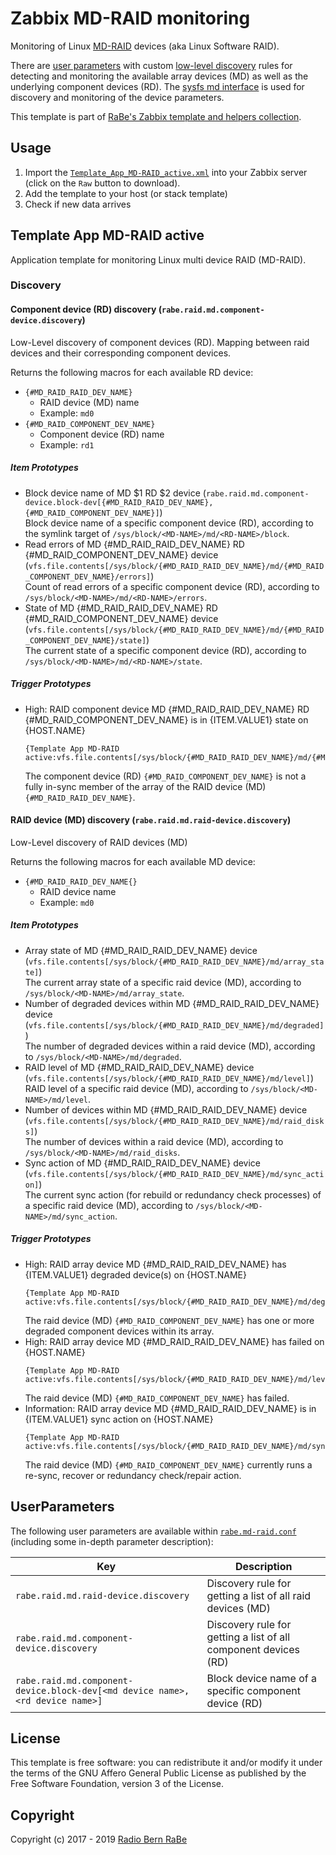 # Zabbix MD-RAID monitoring
Monitoring of Linux [MD-RAID](https://raid.wiki.kernel.org) devices (aka Linux
Software RAID).

There are [user parameters](#userparameters) with custom [low-level
discovery](https://www.zabbix.com/documentation/3.0/manual/discovery/low_level_discovery)
rules for detecting and monitoring the available array devices (MD) as well as
the underlying component devices (RD). The [sysfs md
interface](https://www.kernel.org/doc/html/latest/admin-guide/md.html#md-devices-in-sysfs)
is used for discovery and monitoring of the device parameters.

This template is part of [RaBe's Zabbix template and helpers
collection](https://github.com/radiorabe/rabe-zabbix).

## Usage

1. Import the [`Template_App_MD-RAID_active.xml`](Template_App_MD-RAID_active.xml)
   into your Zabbix server (click on the `Raw` button to download).
2. Add the template to your host (or stack template)
3. Check if new data arrives

## Template App MD-RAID active
Application template for monitoring Linux multi device RAID (MD-RAID).
### Discovery
#### Component device (RD) discovery (`rabe.raid.md.component-device.discovery`)
Low-Level discovery of component devices (RD). Mapping between raid devices and their corresponding component devices.

Returns the following macros for each available RD device:
* `{#MD_RAID_RAID_DEV_NAME}`
  * RAID device (MD) name
  * Example: `md0`
* `{#MD_RAID_COMPONENT_DEV_NAME}`
  * Component device (RD) name
  * Example: `rd1`
##### Item Prototypes
* Block device name of MD $1 RD $2 device (`rabe.raid.md.component-device.block-dev[{#MD_RAID_RAID_DEV_NAME},{#MD_RAID_COMPONENT_DEV_NAME}]`)  
  Block device name of a specific component device (RD), according to the symlink target of `/sys/block/<MD-NAME>/md/<RD-NAME>/block`.
* Read errors of MD {#MD_RAID_RAID_DEV_NAME} RD {#MD_RAID_COMPONENT_DEV_NAME} device (`vfs.file.contents[/sys/block/{#MD_RAID_RAID_DEV_NAME}/md/{#MD_RAID_COMPONENT_DEV_NAME}/errors]`)  
  Count of read errors of a specific component device (RD), according to `/sys/block/<MD-NAME>/md/<RD-NAME>/errors`.
* State of MD {#MD_RAID_RAID_DEV_NAME} RD {#MD_RAID_COMPONENT_DEV_NAME} device (`vfs.file.contents[/sys/block/{#MD_RAID_RAID_DEV_NAME}/md/{#MD_RAID_COMPONENT_DEV_NAME}/state]`)  
  The current state of a specific component device (RD), according to `/sys/block/<MD-NAME>/md/<RD-NAME>/state`.
##### Trigger Prototypes
* High: RAID component device MD {#MD_RAID_RAID_DEV_NAME} RD {#MD_RAID_COMPONENT_DEV_NAME} is in {ITEM.VALUE1} state on {HOST.NAME}
  ```
  {Template App MD-RAID active:vfs.file.contents[/sys/block/{#MD_RAID_RAID_DEV_NAME}/md/{#MD_RAID_COMPONENT_DEV_NAME}/state].str(in_sync)}=0
  ```
  The component device (RD) `{#MD_RAID_COMPONENT_DEV_NAME}`  is not a fully in-sync member of the array of the RAID device (MD) `{#MD_RAID_RAID_DEV_NAME}`.
#### RAID device (MD) discovery (`rabe.raid.md.raid-device.discovery`)
Low-Level discovery of RAID devices (MD) 

Returns the following macros for each available MD device:
* `{#MD_RAID_RAID_DEV_NAME{}`
  * RAID device name
  * Example: `md0`
##### Item Prototypes
* Array state of MD {#MD_RAID_RAID_DEV_NAME} device (`vfs.file.contents[/sys/block/{#MD_RAID_RAID_DEV_NAME}/md/array_state]`)  
  The current array state of a specific raid device (MD), according to `/sys/block/<MD-NAME>/md/array_state`.
* Number of degraded devices within MD {#MD_RAID_RAID_DEV_NAME} device (`vfs.file.contents[/sys/block/{#MD_RAID_RAID_DEV_NAME}/md/degraded]`)  
  The number of degraded devices within a raid device (MD), according to `/sys/block/<MD-NAME>/md/degraded`.
* RAID level of MD {#MD_RAID_RAID_DEV_NAME} device (`vfs.file.contents[/sys/block/{#MD_RAID_RAID_DEV_NAME}/md/level]`)  
  RAID level of a specific raid device (MD), according to `/sys/block/<MD-NAME>/md/level`.
* Number of devices within MD {#MD_RAID_RAID_DEV_NAME} device (`vfs.file.contents[/sys/block/{#MD_RAID_RAID_DEV_NAME}/md/raid_disks]`)  
  The number of devices within a raid device (MD), according to `/sys/block/<MD-NAME>/md/raid_disks`.
* Sync action of MD {#MD_RAID_RAID_DEV_NAME} device (`vfs.file.contents[/sys/block/{#MD_RAID_RAID_DEV_NAME}/md/sync_action]`)  
  The current sync action (for rebuild or redundancy check processes) of a specific raid device (MD), according to `/sys/block/<MD-NAME>/md/sync_action`.
##### Trigger Prototypes
* High: RAID array device MD {#MD_RAID_RAID_DEV_NAME} has {ITEM.VALUE1} degraded device(s) on {HOST.NAME}
  ```
  {Template App MD-RAID active:vfs.file.contents[/sys/block/{#MD_RAID_RAID_DEV_NAME}/md/degraded].last()}>0
  ```
  The raid device (MD) `{#MD_RAID_COMPONENT_DEV_NAME}` has one or more degraded component devices within its array.
* High: RAID array device MD {#MD_RAID_RAID_DEV_NAME} has failed on {HOST.NAME}
  ```
  {Template App MD-RAID active:vfs.file.contents[/sys/block/{#MD_RAID_RAID_DEV_NAME}/md/level].str(faulty)}=1
  ```
  The raid device (MD) `{#MD_RAID_COMPONENT_DEV_NAME}` has failed.
* Information: RAID array device MD {#MD_RAID_RAID_DEV_NAME} is in {ITEM.VALUE1} sync action on {HOST.NAME}
  ```
  {Template App MD-RAID active:vfs.file.contents[/sys/block/{#MD_RAID_RAID_DEV_NAME}/md/sync_action].str(idle)}=0
  ```
  The raid device (MD) `{#MD_RAID_COMPONENT_DEV_NAME}` currently runs a re-sync, recover or redundancy check/repair action.
## UserParameters

The following user parameters are available within
[`rabe.md-raid.conf`](userparameters/rabe.md-raid.conf) (including some
in-depth parameter description):

| Key | Description |
| --- | ----------- |
| `rabe.raid.md.raid-device.discovery` | Discovery rule for getting a list of all raid devices (MD) |
| `rabe.raid.md.component-device.discovery` | Discovery rule for getting a list of all component devices (RD) |
| `rabe.raid.md.component-device.block-dev[<md device name>,<rd device name>]` | Block device name of a specific component device (RD) |

## License
This template is free software: you can redistribute it and/or modify it under
the terms of the GNU Affero General Public License as published by the Free
Software Foundation, version 3 of the License.

## Copyright
Copyright (c) 2017 - 2019 [Radio Bern RaBe](http://www.rabe.ch)
